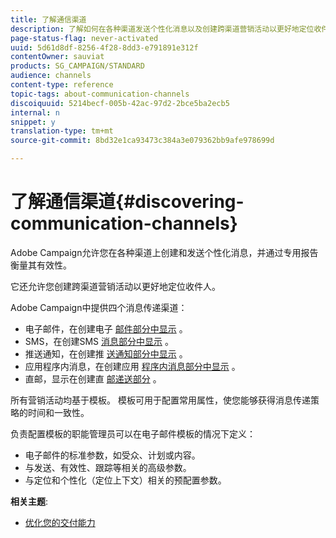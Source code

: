 ```yaml
---
title: 了解通信渠道
description: 了解如何在各种渠道发送个性化消息以及创建跨渠道营销活动以更好地定位收件人。
page-status-flag: never-activated
uuid: 5d61d8df-8256-4f28-8dd3-e791891e312f
contentOwner: sauviat
products: SG_CAMPAIGN/STANDARD
audience: channels
content-type: reference
topic-tags: about-communication-channels
discoiquuid: 5214becf-005b-42ac-97d2-2bce5ba2ecb5
internal: n
snippet: y
translation-type: tm+mt
source-git-commit: 8bd32e1ca93473c384a3e079362bb9afe978699d

---
```



# 了解通信渠道{#discovering-communication-channels}

Adobe Campaign允许您在各种渠道上创建和发送个性化消息，并通过专用报告衡量其有效性。

它还允许您创建跨渠道营销活动以更好地定位收件人。

Adobe Campaign中提供四个消息传递渠道：

* 电子邮件，在创建电子 [邮件部分中显示](../../channels/using/about-emails.md) 。
* SMS，在创建SMS [消息部分中显示](../../channels/using/about-sms-messages.md) 。
* 推送通知，在创建推 [送通知部分中显示](../../channels/using/about-push-notifications.md) 。
* 应用程序内消息，在创建应用 [程序内消息部分中显示](../../channels/using/about-in-app-messaging.md) 。
* 直邮，显示在创建直 [邮递送部分](../../channels/using/about-direct-mail.md) 。

所有营销活动均基于模板。 模板可用于配置常用属性，使您能够获得消息传递策略的时间和一致性。

负责配置模板的职能管理员可以在电子邮件模板的情况下定义：

* 电子邮件的标准参数，如受众、计划或内容。
* 与发送、有效性、跟踪等相关的高级参数。
* 与定位和个性化（定位上下文）相关的预配置参数。

**相关主题**:

* [优化您的交付能力](../../sending/using/about-deliverability.md)
